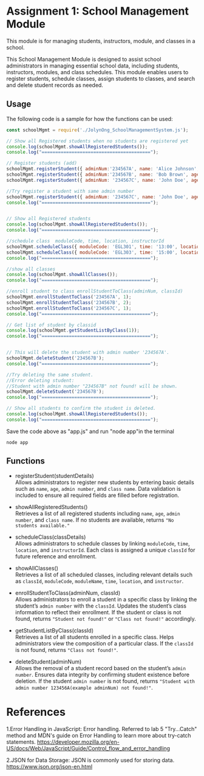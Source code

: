 # Assignment 1: School Management Module

This module is for managing students, instructors, module, and classes in a school.

This School Management Module is designed to assist school administrators in managing essential school data, including students, instructors, modules, and class schedules. This module enables users to register students, schedule classes, assign students to classes, and search and delete student records as needed.


## Usage

The following code is a sample for how the functions can be used:
```javascript
const schoolMgmt = require('./JolynOng_SchoolManagementSystem.js');

// Show all Registered students when no students are registered yet
console.log(schoolMgmt.showAllRegisteredStudents());
console.log("========================================");

// Register students (add)
schoolMgmt.registerStudent({ adminNum:'234567A', name: 'Alice Johnson', age: 21, className: '' });
schoolMgmt.registerStudent({ adminNum:'234567B', name: 'Bob Brown', age: 22, className: '' });
schoolMgmt.registerStudent({ adminNum: '234567C', name: 'John Doe', age: 20, className: 'Web API Development' });

//Try register a student with same admin number
schoolMgmt.registerStudent({ adminNum: '234567C', name: 'John Doe', age: 20, className: 'Web API Development' });
console.log("========================================");


// Show all Registered students 
console.log(schoolMgmt.showAllRegisteredStudents());
console.log("========================================");

//schedule class  moduleCode, time, location, instructorId
schoolMgmt.scheduleClass({ moduleCode: 'EGL301', time: '13:00', location: 'S.532', instructorId:2});
schoolMgmt.scheduleClass({ moduleCode: 'EGL303', time: '15:00', location: 'S.532', instructorId:3});
console.log("========================================");

//show all classes
console.log(schoolMgmt.showAllClasses());
console.log("========================================");

//enroll student to class enrollStudentToClass(adminNum, classId)
schoolMgmt.enrollStudentToClass('234567A', 1);
schoolMgmt.enrollStudentToClass('234567B', 2);
schoolMgmt.enrollStudentToClass('234567C', 1);
console.log("========================================");

// Get list of student by classid
console.log(schoolMgmt.getStudentListByClass(1));
console.log("========================================");


// This will delete the student with admin number '234567A'.
schoolMgmt.deleteStudent('234567B');  
console.log("========================================");

//Try deleting the same student. 
//Error deleting student: 
//Student with admin number "234567B" not found! will be shown.
schoolMgmt.deleteStudent('234567B');  
console.log("========================================");

// Show all students to confirm the student is deleted.
console.log(schoolMgmt.showAllRegisteredStudents());
console.log("========================================");
```
Save the code above as "app.js" and run "node app"in the terminal
```
node app
```

## Functions

- registerStudent(studentDetails)  
  Allows administrators to register new students by entering basic details such as `name`, `age`, `admin number`, and `class name`. Data validation is included to ensure all required fields are filled before registration.

- showAllRegisteredStudents()  
  Retrieves a list of all registered students including `name`, `age`, `admin number`, and `class name`. If no students are available, returns `"No students available."`

- scheduleClass(classDetails)  
  Allows administrators to schedule classes by linking `moduleCode`, `time`, `location`, and `instructorId`. Each class is assigned a unique `classId` for future reference and enrollment.

- showAllClasses()  
  Retrieves a list of all scheduled classes, including relevant details such as `classId`, `moduleCode`, `moduleName`, `time`, `location`, and `instructor`.

- enrollStudentToClass(adminNum, classId)  
  Allows administrators to enroll a student in a specific class by linking the student’s `admin number` with the `classId`. Updates the student’s class information to reflect their enrollment. If the student or class is not found, returns `"Student not found!"` or `"Class not found!"` accordingly.

- getStudentListByClass(classId)  
  Retrieves a list of all students enrolled in a specific class. Helps administrators view the composition of a particular class. If the `classId` is not found, returns `"Class not found!"`.

- deleteStudent(adminNum)  
  Allows the removal of a student record based on the student’s `admin number`. Ensures data integrity by confirming student existence before deletion. If the student `admin number` is not found, returns `"Student with admin number 123456A(example adminNum) not found!"`.

# References
1.Error Handling in JavaScript:
  Error handling. Referred to lab 5 "Try...Catch" method and  MDN's guide on Error Handling to learn more about try-catch statements.
  https://developer.mozilla.org/en-US/docs/Web/JavaScript/Guide/Control_flow_and_error_handling

2.JSON for Data Storage: 
  JSON is commonly used for storing data. 
  https://www.json.org/json-en.html